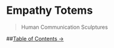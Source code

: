Empathy Totems
===

> Human Communication Sculptures

##[Table of Contents &rarr;](partials/toc.md)


